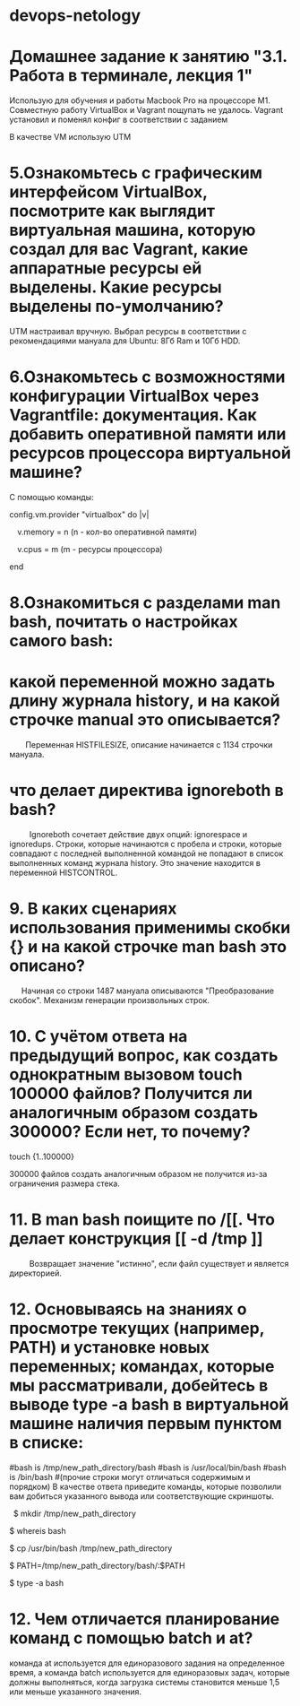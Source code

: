 # devops-netology
# Домашнее задание к занятию "3.1. Работа в терминале, лекция 1"
Использую для обучения и работы Macbook Pro на процессоре M1. Совместную работу VirtualBox и Vagrant пощупать не удалось. Vagrant установил и поменял конфиг в соответствии с заданием

В качестве VM использую UTM
# 5.Ознакомьтесь с графическим интерфейсом VirtualBox, посмотрите как выглядит виртуальная машина, которую создал для вас Vagrant, какие аппаратные ресурсы ей выделены. Какие ресурсы выделены по-умолчанию?

UTM настраивал вручную. Выбрал ресурсы в соответствии с рекомендациями мануала для Ubuntu: 8Гб Ram и 10Гб HDD.

# 6.Ознакомьтесь с возможностями конфигурации VirtualBox через Vagrantfile: документация. Как добавить оперативной памяти или ресурсов процессора виртуальной машине?

С помощью команды:

config.vm.provider "virtualbox" do |v|

`  `v.memory = n (n - кол-во оперативной памяти)

`  `v.cpus = m (m - ресурсы процессора)

end

# 8.Ознакомиться с разделами man bash, почитать о настройках самого bash:

# какой переменной можно задать длину журнала history, и на какой строчке manual это описывается?

`    `Переменная HISTFILESIZE, описание начинается с 1134 строчки мануала.

# что делает директива ignoreboth в bash?

`     `Ignoreboth сочетает действие двух опций: ignorespace и ignoredups. Строки, которые начинаются с пробела и строки, которые совпадают с последней выполненной командой не попадают в список выполненных команд журнала history. Это значение находится в переменной HISTCONTROL.

# 9. В каких сценариях использования применимы скобки {} и на какой строчке man bash это описано?

`   `Начиная со строки 1487 мануала описываются "Преобразование скобок". Механизм генерации произвольных строк.

# 10. С учётом ответа на предыдущий вопрос, как создать однократным вызовом touch 100000 файлов? Получится ли аналогичным образом создать 300000? Если нет, то почему?

touch {1..100000}

300000 файлов создать аналогичным образом не получится из-за ограничения размера стека.

# 11. В man bash поищите по /\[\[. Что делает конструкция [[ -d /tmp ]]

`     `Возвращает значение "истинно", если файл существует и является директорией.

# 12. Основываясь на знаниях о просмотре текущих (например, PATH) и установке новых переменных; командах, которые мы рассматривали, добейтесь в выводе type -a bash в виртуальной машине наличия первым пунктом в списке:
#bash is /tmp/new_path_directory/bash
#bash is /usr/local/bin/bash
#bash is /bin/bash
#(прочие строки могут отличаться содержимым и порядком) В качестве ответа приведите команды, которые позволили вам добиться указанного вывода или соответствующие скриншоты.

` `$ mkdir /tmp/new_path_directory

$ whereis bash

$ cp /usr/bin/bash /tmp/new_path_directory

$ PATH=/tmp/new_path_directory/bash/:$PATH

$ type -a bash

# 12. Чем отличается планирование команд с помощью batch и at?

команда at используется для единоразового задания на определенное время, а команда batch используется для единоразовых задач, которые должны выполняться, когда загрузка системы становится меньше 1,5 или меньше указанного значения.